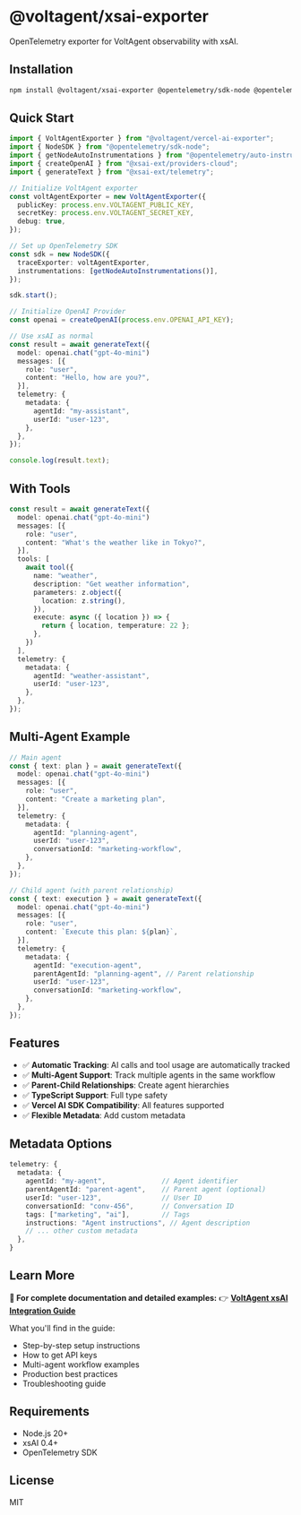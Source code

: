# @voltagent/xsai-exporter

OpenTelemetry exporter for VoltAgent observability with xsAI.

<!-- ![VoltAgent + Vercel AI SDK Integration](https://cdn.voltagent.dev/docs/vercel-ai-observability-demo/vercel-ai-demo-with-multi-agent.gif) -->

## Installation

```bash
npm install @voltagent/xsai-exporter @opentelemetry/sdk-node @opentelemetry/auto-instrumentations-node
```

## Quick Start

```typescript
import { VoltAgentExporter } from "@voltagent/vercel-ai-exporter";
import { NodeSDK } from "@opentelemetry/sdk-node";
import { getNodeAutoInstrumentations } from "@opentelemetry/auto-instrumentations-node";
import { createOpenAI } from "@xsai-ext/providers-cloud";
import { generateText } from "@xsai-ext/telemetry";

// Initialize VoltAgent exporter
const voltAgentExporter = new VoltAgentExporter({
  publicKey: process.env.VOLTAGENT_PUBLIC_KEY,
  secretKey: process.env.VOLTAGENT_SECRET_KEY,
  debug: true,
});

// Set up OpenTelemetry SDK
const sdk = new NodeSDK({
  traceExporter: voltAgentExporter,
  instrumentations: [getNodeAutoInstrumentations()],
});

sdk.start();

// Initialize OpenAI Provider
const openai = createOpenAI(process.env.OPENAI_API_KEY);

// Use xsAI as normal
const result = await generateText({
  model: openai.chat("gpt-4o-mini")
  messages: [{
    role: "user",
    content: "Hello, how are you?",
  }],
  telemetry: {
    metadata: {
      agentId: "my-assistant",
      userId: "user-123",
    },
  },
});

console.log(result.text);
```

## With Tools

```typescript
const result = await generateText({
  model: openai.chat("gpt-4o-mini")
  messages: [{
    role: "user",
    content: "What's the weather like in Tokyo?",
  }],
  tools: [
    await tool({
      name: "weather",
      description: "Get weather information",
      parameters: z.object({
        location: z.string(),
      }),
      execute: async ({ location }) => {
        return { location, temperature: 22 };
      },
    })
  ],
  telemetry: {
    metadata: {
      agentId: "weather-assistant",
      userId: "user-123",
    },
  },
});
```

## Multi-Agent Example

```typescript
// Main agent
const { text: plan } = await generateText({
  model: openai.chat("gpt-4o-mini")
  messages: [{
    role: "user",
    content: "Create a marketing plan",
  }],
  telemetry: {
    metadata: {
      agentId: "planning-agent",
      userId: "user-123",
      conversationId: "marketing-workflow",
    },
  },
});

// Child agent (with parent relationship)
const { text: execution } = await generateText({
  model: openai.chat("gpt-4o-mini")
  messages: [{
    role: "user",
    content: `Execute this plan: ${plan}`,
  }],
  telemetry: {
    metadata: {
      agentId: "execution-agent",
      parentAgentId: "planning-agent", // Parent relationship
      userId: "user-123",
      conversationId: "marketing-workflow",
    },
  },
});
```

## Features

- ✅ **Automatic Tracking**: AI calls and tool usage are automatically tracked
- ✅ **Multi-Agent Support**: Track multiple agents in the same workflow
- ✅ **Parent-Child Relationships**: Create agent hierarchies
- ✅ **TypeScript Support**: Full type safety
- ✅ **Vercel AI SDK Compatibility**: All features supported
- ✅ **Flexible Metadata**: Add custom metadata

## Metadata Options

```typescript
telemetry: {
  metadata: {
    agentId: "my-agent",              // Agent identifier
    parentAgentId: "parent-agent",    // Parent agent (optional)
    userId: "user-123",               // User ID
    conversationId: "conv-456",       // Conversation ID
    tags: ["marketing", "ai"],        // Tags
    instructions: "Agent instructions", // Agent description
    // ... other custom metadata
  },
}
```

## Learn More

**📖 For complete documentation and detailed examples:**
👉 **[VoltAgent xsAI Integration Guide](https://voltagent.dev/voltops-llm-observability-docs/xsai/)**

What you'll find in the guide:

- Step-by-step setup instructions
- How to get API keys
- Multi-agent workflow examples
- Production best practices
- Troubleshooting guide

## Requirements

- Node.js 20+
- xsAI 0.4+
- OpenTelemetry SDK

## License

MIT
